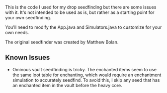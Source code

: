 This is the code I used for my drop seedfinding but there are some issues with it. It's not intended to be used as is, but rather as a starting point for your own seedfinding.

You'll need to modify the App.java and Simulators.java to customize for your own needs.

The original seedfinder was created by Matthew Bolan.

## Known Issues
- Ominous vault seedfinding is tricky. The enchanted items seem to use the same loot table for enchanting, which would require an enchantment simulation to accurately seedfind. To avoid this, I skip any seed that has an enchanted item in the vault before the heavy core.